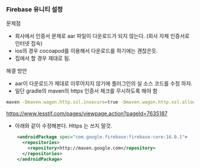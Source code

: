 ### Firebase 유니티 설정

문제점

- 회사에서 인증서 문제로 aar 파일이 다운로드가 되지 않는다. (회사 자체 인증서로 인터넷 접속)
- ios의 경우 cocoapod를 이용해서 다운로드를 하기에는 괜찮은듯. 
- 집에서 할 경우 제대로 됨. 



해결 방안

- aar이 다운로드가 제대로 이루어지지 않기에 플러그인의 실 소스 코드를 수정 하자. 
- 일단 gradle의 maven의 https 인증서 체크를 무시하도록 해야 함

```bash
maven -Dmaven.wagon.http.ssl.insecure=true -Dmaven.wagon.http.ssl.allowall=true
```

https://www.lesstif.com/pages/viewpage.action?pageId=7635187

- 아래와 같이 수정해본다. Https 는 쓰지 말것.

```xml
    <androidPackage spec="com.google.firebase:firebase-core:16.0.1">
      <repositories>
        <repository>http://maven.google.com</repository>
      </repositories>
    </androidPackage>
```



